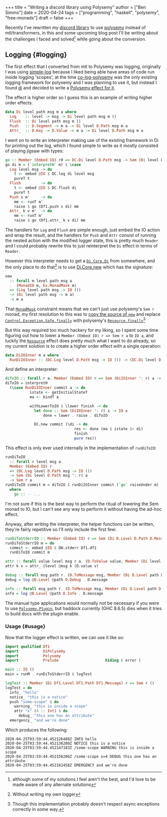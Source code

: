 +++
title = "Writing a discord library using Polysemy"
author = ["Ben Simms"]
date = 2020-04-24
tags = ["programming", "haskell", "polysemy", "free-monads"]
draft = false
+++

Recently I've rewritten my [discord library](https://github.com/nitros12/calamity) to use [polysemy](https://github.com/isovector/polysemy) instead of
mtl/transformers, in this and some upcoming blog post I'll be writing about the
challenges I faced and solved[^fn:1] while going about the conversion.


## Logging {#logging}

The first effect that I converted from mtl to Polysemy was logging, originally I
was using [simple-log](https://hackage.haskell.org/package/simple-log) because I liked being able have areas of code run inside
logging 'scopes', at the time [co-log-polysemy](https://hackage.haskell.org/package/co-log-polysemy) was the only existing logging
framework for polysemy and I was planning to use it, but instead I found [di](https://hackage.haskell.org/package/di) and
decided to write a [Polysemy effect for it](https://github.com/nitros12/di-polysemy).

The effect is higher order so I guess this is an example of writing higher order effects.

```haskell
data Di level path msg m a where
  Log    :: level -> msg -> Di level path msg m ()
  Flush  :: Di level path msg m ()
  Push   :: D.Segment -> m a -> Di level D.Path msg m a
  Attr_  :: D.Key -> D.Value -> m a -> Di level D.Path msg m a
```

I went on to write an interpreter making use of the existing framework in Di for
printing out the log, which I found simple to write as it mostly consisted of
playing jigsaw with types:

```haskell
go :: Member (Embed IO) r0 => DC.Di level D.Path msg -> Sem (Di level D.Path msg ': r0) a0 -> Sem r0 a0
go di m = (`interpretH` m) $ \case
  Log level msg -> do
    t <- embed @IO $ DC.log di level msg
    pureT t
  Flush         -> do
    t <- embed @IO $ DC.flush di
    pureT t
  Push s m'     -> do
    mm <- runT m'
    raise $ go (Df1.push s di) mm
  Attr_ k v m'  -> do
    mm <- runT m'
    raise $ go (Df1.attr_ k v di) mm
```

The handlers for `Log` and `Flush` are simple enough, just embed the IO action
and wrap the result, and the handlers for `Push` and `Attr` consist of running
the nested action with the modified logger state, this is pretty much `Reader`
and I could probably rewrite this to just reinterpret the `Di` effect in terms
of `Reader`.

However this interpreter needs to get a [`Di.Core.Di`](https://hackage.haskell.org/package/di-core-1.0.4/docs/Di-Core.html#t:Di) from somewhere, and the
only place to do that[^fn:2] is to use [Di.Core.new](https://hackage.haskell.org/package/di-core-1.0.4/docs/Di-Core.html#v:new) which has the signature:

```haskell
new
  :: forall m level path msg a
  .  (MonadIO m, Ex.MonadMask m)
  => (Log level path msg -> IO ())
  -> (Di level path msg -> m a)
  -> m a
```

That [`MonadMask`](https://hackage.haskell.org/package/exceptions-0.10.0/docs/Control-Monad-Catch.html#t:MonadMask) constraint means that we can't just use polysemy's `Sem r`
monad, my first resolution to this was to [copy the source of `new`](https://github.com/nitros12/di-polysemy/blob/863cc0072d846b1d96eca6467bc836bd098f7bb7/src/DiPolysemy.hs#L68-L124) and replace
[`Control.Exception.Safe.finally`](http://hackage.haskell.org/package/safe-exceptions-0.1.7.0/docs/Control-Exception-Safe.html#v:finally) with polysemy's [`Resource.finally`](https://hackage.haskell.org/package/polysemy-1.3.0.0/docs/Polysemy-Resource.html#v:finally)[^fn:3]

But this way required too much hackery for my liking, so I spent some time
figuring out how to lower a `Member (Embed IO) r => Sem r a` to `IO a`, and
luckily the [`Resource`](https://hackage.haskell.org/package/polysemy-1.3.0.0/docs/src/Polysemy.Resource.html#resourceToIO) effect does pretty much what I want to do already, so my
current solution is to create a higher order effect with a single operation:

```haskell
data DiIOInner m a where
  RunDiIOInner :: (DC.Log level D.Path msg -> IO ()) -> (DC.Di level D.Path msg -> m a) -> DiIOInner m a
```

And define an interpreter:

```haskell
diToIO :: forall r a. Member (Embed IO) r => Sem (DiIOInner ': r) a -> Sem r a
diToIO = interpretH
  (\case RunDiIOInner commit a -> do
           istate <- getInitialStateT
           ma <- bindT a

           withLowerToIO $ \lower finish -> do
             let done :: Sem (DiIOInner ': r) x -> IO x
                 done = lower . raise . diToIO

             DC.new commit (\di -> do
                               res <- done (ma $ istate $> di)
                               finish
                               pure res))
```

This effect is only ever used internally in the implementation of `runDiToIO`:

```haskell
runDiToIO
  :: forall r level msg a.
  Member (Embed IO) r
  => (DC.Log level D.Path msg -> IO ())
  -> Sem (Di level D.Path msg ': r) a
  -> Sem r a
runDiToIO commit m = diToIO $ runDiIOInner commit (`go` raiseUnder m)
  where
    go :: -- ...
```

I'm not sure if this is the best way to perform the ritual of lowering the Sem
monad to IO, but I can't see any way to perform it without having the ad-hoc
effect.

Anyway, after writing the interpreter, the helper functions can be written,
they're fairly repetitive so I'll only include the first few:

```haskell
runDiToStderrIO :: Member (Embed IO) r => Sem (Di D.Level D.Path D.Message ': r) a -> Sem r a
runDiToStderrIO m = do
  commit <- embed @IO $ DH.stderr Df1.df1
  runDiToIO commit m

attr :: forall value level msg r a. (D.ToValue value, Member (Di level D.Path msg) r) => D.Key -> value -> Sem r a -> Sem r a
attr k v = attr_ @level @msg k (D.value v)

debug :: forall msg path r. (D.ToMessage msg, Member (Di D.Level path D.Message) r) => msg -> Sem r ()
debug = log @D.Level @path D.Debug . D.message

info :: forall msg path r. (D.ToMessage msg, Member (Di D.Level path D.Message) r) => msg -> Sem r ()
info = log @D.Level @path D.Info . D.message
```

The manual type applications would normally not be necessary if you were to use
[`Polysemy.Plugin`](https://hackage.haskell.org/package/polysemy-plugin), but haddock currently (GHC 8.6.5) dies when it tries to build
docs with the plugin enable.


### Usage {#usage}

Now that the logger effect is written, we can use it like so:

```haskell
import qualified Df1
import           DiPolysemy
import           Polysemy
import           Prelude                     hiding ( error )

main :: IO ()
main = runM . runDiToStderrIO $ logTest

logTest :: Member (Di Df1.Level Df1.Path Df1.Message) r => Sem r ()
logTest = do
  info_ "hello"
  notice_ "this is a notice"
  push "some-scope" $ do
    warning_ "this is inside a scope"
    attr "x" (4 :: Int) $ do
      debug_ "this one has an attribute"
  emergency_ "and we're done"
```

Which produces the following:

```nil
2020-04-25T03:59:44.452126488Z INFO hello
2020-04-25T03:59:44.452136280Z NOTICE this is a notice
2020-04-25T03:59:44.452147183Z /some-scope WARNING this is inside a scope
2020-04-25T03:59:44.452156206Z /some-scope x=4 DEBUG this one has an attribute
2020-04-25T03:59:44.452162458Z EMERGENCY and we're done
```

[^fn:1]: although some of my solutions I feel aren't the best, and I'd love to be made aware of any alternate solutions
[^fn:2]: Without writing my own logger
[^fn:3]: Though this implementation probably doesn't respect async exceptions correctly in some way.
